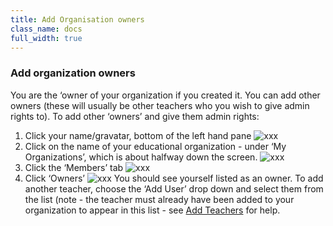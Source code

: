 ```yaml
---
title: Add Organisation owners
class_name: docs
full_width: true
---
```


### Add organization owners
You are the ‘owner of your organization if you created it. You can add other owners (these will usually be other teachers who you wish to give admin rights to).
To add other ‘owners’ and give them admin rights:

1. Click your name/gravatar, bottom of the left hand pane
![xxx](/img/docs/xxxx.png)
1. Click on the name of your  educational organization - under ‘My Organizations’, which is about halfway down the screen. 
![xxx](/img/docs/xxxx.png)
1. Click the ‘Members’ tab
![xxx](/img/docs/xxxx.png)
1. Click ‘Owners’
![xxx](/img/docs/xxxx.png)
You should see yourself listed as an owner. To add another teacher, choose the ‘Add User’ drop down and select them from the list (note - the teacher must already have been added to your organization to appear in this list - see [Add Teachers](/docs/teacher/create/addteachers) for help.

